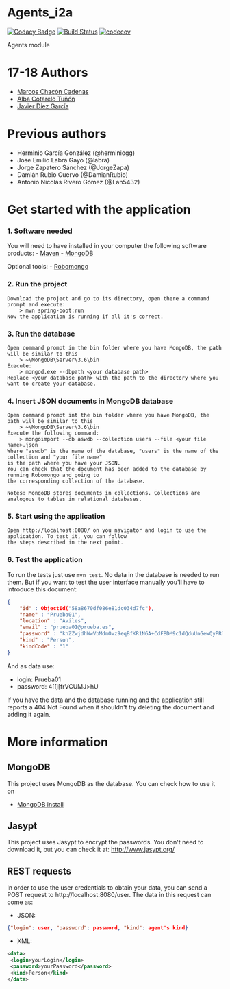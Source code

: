 # Agents_i2a

[![Codacy Badge](https://api.codacy.com/project/badge/Grade/c0c920d4630d42c3ac4e70dd6844715a)](https://www.codacy.com/app/jelabra/Agents_i2a?utm_source=github.com&amp;utm_medium=referral&amp;utm_content=Arquisoft/Agents_i2a&amp;utm_campaign=Badge_Grade)
[![Build Status](https://travis-ci.org/Arquisoft/Agents_i2a.svg?branch=master)](https://travis-ci.org/Arquisoft/Agents_i2a)
[![codecov](https://codecov.io/gh/Arquisoft/Agents_i2a/branch/master/graph/badge.svg)](https://codecov.io/gh/Arquisoft/Agents_i2a)

Agents module

# 17-18 Authors
- [Marcos Chacón Cadenas](https://github.com/chacon11)
- [Alba Cotarelo Tuñón](https://github.com/albacotarelo)
- [Javier Díez García](https://github.com/javicodema)

# Previous authors
- Herminio García González (@herminiogg)
- Jose Emilio Labra Gayo (@labra)
- Jorge Zapatero Sánchez (@JorgeZapa)
- Damián Rubio Cuervo (@DamianRubio)
- Antonio Nicolás Rivero Gómez (@Lan5432)


# Get started with the application

### **1. Software needed**
You will need to have installed in your computer the following software products:
	- [Maven](https://maven.apache.org/install.html)
	- [MongoDB](https://github.com/Arquisoft/participants_i2b/wiki/MongoDB)
	
Optional tools:
	- [Robomongo](https://robomongo.org/)
	
### **2. Run the project**
	Download the project and go to its directory, open there a command prompt and execute:
		> mvn spring-boot:run
	Now the application is running if all it's correct.
	
### **3. Run the database**
	Open command prompt in the bin folder where you have MongoDB, the path will be similar to this
		> ~\MongoDB\Server\3.6\bin
	Execute:
		> mongod.exe --dbpath <your database path>
	Replace <your database path> with the path to the directory where you want to create your database.	
	
### **4. Insert JSON documents in MongoDB database**
	Open command prompt int the bin folder where you have MongoDB, the path will be similar to this
		> ~\MongoDB\Server\3.6\bin
	Execute the following command:
		> mongoimport --db aswdb --collection users --file <your file name>.json
	Where "aswdb" is the name of the database, "users" is the name of the collection and "your file name" 
	is the path where you have your JSON.
	You can check that the document has been added to the database by running Robomongo and going to 
	the corresponding collection of the database.
	
	Notes: MongoDB stores documents in collections. Collections are analogous to tables in relational databases.
	
### **5. Start using the application**
	Open http://localhost:8080/ on you navigator and login to use the application. To test it, you can follow
	the steps described in the next point.

### **6. Test the application**
To run the tests just use `mvn test`. No data in the database is needed to run them. But if you want to test the
user interface manually you'll have to introduce this document:

```json
{
    "id" : ObjectId("58a8670df086e81dc034d7fc"),
    "name" : "Prueba01",
    "location" : "Aviles",
    "email" : "prueba01@prueba.es",
    "password" : "khZZwjdhWwVbMdmOvz9eqBfKR1N6A+CdFBDM9c1dQduUnGewQyPRlBxB4Q6wT7Cq",
    "kind" : "Person",
    "kindCode" : "1"
}
```

And as data use:
 - login: Prueba01
 - password: 4[[j[frVCUMJ>hU

 If you have the data and the database running and the application still reports a 404 Not Found when it shouldn't
 try deleting the document and adding it again.



# More information

## MongoDB
This project uses MongoDB as the database. You can check how to use it on
 - [MongoDB install](https://github.com/Arquisoft/participants_i2b/wiki/MongoDB)

## Jasypt
This project uses Jasypt to encrypt the passwords. You don't need to download it, but you can check it at: http://www.jasypt.org/
 
## REST requests
In order to use the user credentials to obtain your data, you can send a POST request to http://localhost:8080/user. The
data in this request can come as:
 - JSON:
```json
{"login": user, "password": password, "kind": agent's kind}
```

- XML:
```xml
<data>
 <login>yourLogin</login>
 <password>yourPassword</password>
 <kind>Person</kind>
</data>
```

